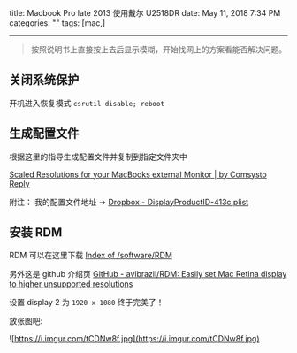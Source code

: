 title: Macbook Pro late 2013 使用戴尔 U2518DR
date: May 11, 2018 7:34 PM
categories: ""
tags: [mac,]

---

> 按照说明书上直接按上去后显示模糊，开始找网上的方案看能否解决问题。

<!--more-->

## 关闭系统保护

开机进入恢复模式 `csrutil disable; reboot`

## 生成配置文件

根据这里的指导生成配置文件并复制到指定文件夹中

[Scaled Resolutions for your MacBooks external Monitor | by Comsysto Reply](https://comsysto.github.io/Display-Override-PropertyList-File-Parser-and-Generator-with-HiDPI-Support-For-Scaled-Resolutions/)

附注： 我的配置文件地址 -> [Dropbox - DisplayProductID-413c.plist](https://www.dropbox.com/s/4ucfat6cwcqmvnk/DisplayProductID-413c.plist?dl=0)

## 安装 RDM

RDM 可以在这里下载 [Index of /software/RDM](http://avi.alkalay.net/software/RDM/)

另外这是 github 介绍页 [GitHub - avibrazil/RDM: Easily set Mac Retina display to higher unsupported resolutions](https://github.com/avibrazil/RDM)

设置 display 2 为 `1920 x 1080` 终于完美了！

放张图吧:

![https://i.imgur.com/tCDNw8f.jpg](https://i.imgur.com/tCDNw8f.jpg)
